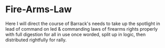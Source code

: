 # Fire-Arms-Law
Here I will direct the course of Barrack's needs to take up the spotlight in lead of command on led &amp; commanding laws of firearms rights properly with full digestion for all in use once worded, split up in logic, then distributed rightfully for rally.
